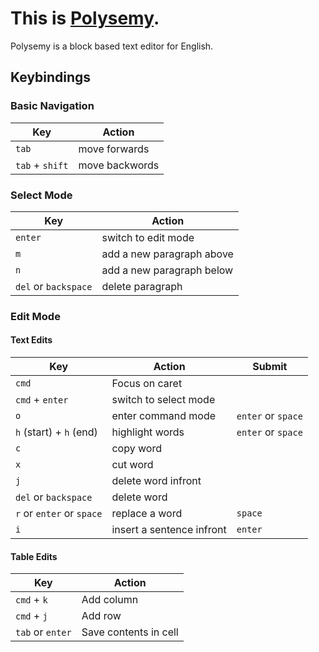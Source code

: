 # This is [Polysemy](https://polysemy.vercel.app/).

Polysemy is a block based text editor for English.

## Keybindings

### Basic Navigation

| Key             | Action         |
| --------------- | -------------- |
| `tab`           | move forwards  |
| `tab` + `shift` | move backwords |

### Select Mode

| Key                  | Action                    |
| -------------------- | ------------------------- |
| `enter`              | switch to edit mode       |
| `m`                  | add a new paragraph above |
| `n`                  | add a new paragraph below |
| `del` or `backspace` | delete paragraph          |

### Edit Mode

#### Text Edits

| Key                       | Action                    | Submit             |
| ------------------------- | ------------------------- | ------------------ |
| `cmd`                     | Focus on caret            |                    |
| `cmd` + `enter`           | switch to select mode     |                    |
| `o`                       | enter command mode        | `enter` or `space` |
| `h` (start) + `h` (end)   | highlight words           | `enter` or `space` |
| `c`                       | copy word                 |                    |
| `x`                       | cut word                  |                    |
| `j`                       | delete word infront       |                    |
| `del` or `backspace`      | delete word               |                    |
| `r` or `enter` or `space` | replace a word            | `space`            |
| `i`                       | insert a sentence infront | `enter`            |

#### Table Edits

| Key              | Action                |
| ---------------- | --------------------- |
| `cmd` + `k`      | Add column            |
| `cmd` + `j`      | Add row               |
| `tab` or `enter` | Save contents in cell |
